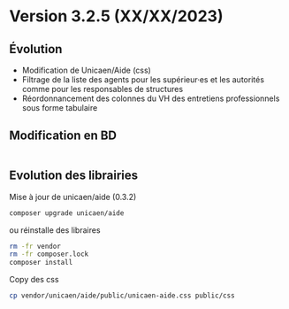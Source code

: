 Version 3.2.5 (XX/XX/2023)
====

Évolution
---
- Modification de Unicaen/Aide (css)
- Filtrage de la liste des agents pour les supérieur·es et les autorités comme pour les responsables de structures
- Réordonnancement des colonnes du VH des entretiens professionnels sous forme tabulaire

Modification en BD
---

```postgresql
```

Evolution des librairies 
---

Mise à jour de unicaen/aide (0.3.2)
```bash
composer upgrade unicaen/aide
```

ou réinstalle des libraires 
```bash
rm -fr vendor
rm -fr composer.lock
composer install
```


Copy des css
```bash
cp vendor/unicaen/aide/public/unicaen-aide.css public/css
```